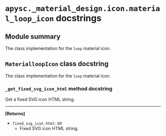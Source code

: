 # `apysc._material_design.icon.material_loop_icon` docstrings

## Module summary

The class implementation for the `loop` material icon.

## `MaterialloopIcon` class docstring

The class implementation for the `loop` material icon.

### `_get_fixed_svg_icon_html` method docstring

Get a fixed SVG icon HTML string.<hr>

**[Returns]**

- `fixed_svg_icon_html`: str
  - Fixed SVG icon HTML string.